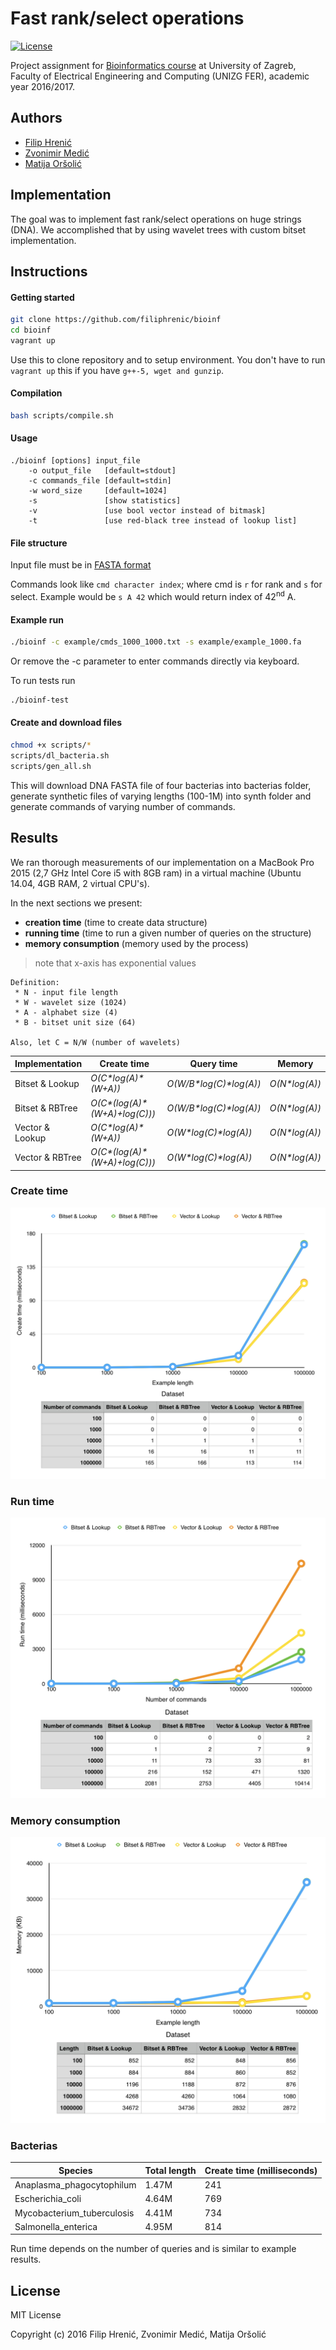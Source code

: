 # Fast rank/select operations

[![License](https://img.shields.io/packagist/l/doctrine/orm.svg)](https://img.shields.io/packagist/l/doctrine/orm.svg)

Project assignment for [Bioinformatics course](http://www.fer.unizg.hr/predmet/bio) at University of Zagreb, Faculty of Electrical Engineering and Computing (UNIZG FER), academic year 2016/2017.

## Authors
- [Filip Hrenić](https://github.com/filiphrenic)
- [Zvonimir Medić](https://github.com/admiralbulldog)
- [Matija Oršolić](https://github.com/mators)

## Implementation
The goal was to implement fast rank/select operations on huge strings (DNA). We accomplished that by using wavelet trees with custom bitset implementation.

## Instructions

#### Getting started
```bash
git clone https://github.com/filiphrenic/bioinf
cd bioinf
vagrant up
```
Use this to clone repository and to setup environment. You don't have to run ```vagrant up``` this if you have ```g++-5, wget and gunzip```.

#### Compilation
```bash
bash scripts/compile.sh
```
#### Usage
```
./bioinf [options] input_file
	-o output_file   [default=stdout]
	-c commands_file [default=stdin]
	-w word_size     [default=1024]
	-s               [show statistics]
	-v               [use bool vector instead of bitmask]
	-t               [use red-black tree instead of lookup list]
```
#### File structure
Input file must be in [FASTA format](https://en.wikipedia.org/wiki/FASTA_format)

Commands look like ```cmd character index```; where cmd is ```r``` for rank and ```s``` for select. Example would be ```s A 42``` which would return index of 42<sup>nd</sup> A.

#### Example run
```bash
./bioinf -c example/cmds_1000_1000.txt -s example/example_1000.fa
```
Or remove the -c parameter to enter commands directly via keyboard.

To run tests run
```bash
./bioinf-test
```

#### Create and download files
```bash
chmod +x scripts/*
scripts/dl_bacteria.sh
scripts/gen_all.sh
```
This will download DNA FASTA file of four bacterias into bacterias folder, generate synthetic files of varying lengths (100-1M) into synth folder and generate commands of varying number of commands.

## Results

We ran thorough measurements of our implementation on a MacBook Pro 2015 (2,7 GHz Intel Core i5 with 8GB ram) in a virtual machine (Ubuntu 14.04, 4GB RAM, 2 virtual CPU's).

In the next sections we present:
 - **creation time** (time to create data structure)
 - **running time** (time to run a given number of queries on the structure)
 - **memory consumption** (memory used by the process)

> note that x-axis has exponential values

```
Definition:
 * N - input file length
 * W - wavelet size (1024)
 * A - alphabet size (4)
 * B - bitset unit size (64)

Also, let C = N/W (number of wavelets) 
```

Implementation | Create time | Query time | Memory
------------ | ------------- | ------------- | -------------
Bitset & Lookup | _O(C\*log(A)\*(W+A))_ | _O(W/B\*log(C)*log(A))_ | _O(N\*log(A))_
Bitset & RBTree | _O(C\*(log(A)\*(W+A)+log(C)))_ | _O(W/B\*log(C)*log(A))_ | _O(N\*log(A))_
Vector & Lookup | _O(C\*log(A)\*(W+A))_ | _O(W\*log(C)*log(A))_ | _O(N\*log(A))_
Vector & RBTree | _O(C\*(log(A)\*(W+A)+log(C)))_ | _O(W\*log(C)*log(A))_ | _O(N\*log(A))_

### Create time

![Create time](images/create_time.png)

### Run time

![Run time](images/run_time.png)

### Memory consumption

![Memory](images/memory.png)

### Bacterias

Species | Total length | Create time (milliseconds)
------------ | ------------- | -------------
Anaplasma_phagocytophilum | 1.47M | 241
Escherichia_coli | 4.64M | 769
Mycobacterium_tuberculosis | 4.41M | 734
Salmonella_enterica | 4.95M | 814

Run time depends on the number of queries and is similar to example results.

License
---------
MIT License

Copyright (c) 2016 Filip Hrenić, Zvonimir Medić, Matija Oršolić
